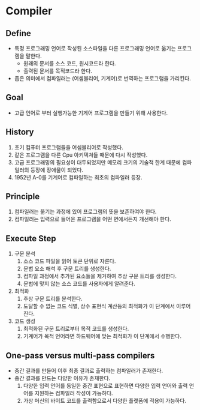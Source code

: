 # Compiler

## Define
- 특정 프로그래밍 언어로 작성된 소스파일을 다른 프로그래밍 언어로 옮기는 프로그램을 말한다.
    - 원래의 문서를 소스 코드, 원시코드라 한다.
    - 출력된 문서를 목적코드라 한다.
- 좁은 의미에서 컴파일러는 (어셈블리어, 기계어)로 번역하는 프로그램을 가리킨다.

## Goal
- 고급 언어로 부터 실행가능한 기게어 프로그램을 만들기 위해 사용한다.

## History
1. 초기 컴퓨터 프로그램들을 어셈블리어로 작성했다.
2. 같은 프로그램을 다른 Cpu 아키텍쳐들 때문에 다시 작성했다.
3. 고급 프로그래밍의 필요성이 대두되었지만 메모리 크기의 기술적 한계 때문에 컴파일러의 등장에 장애물이 되었다.
4. 1952년 A-0를 기계어로 컴파일하는 최초의 컴파일러 등장.

## Principle
1. 컴파일러는 옮기는 과정에 있어 프로그램의 뜻을 보존하여야 한다.
2. 컴파일러는 입력으로 들어온 프로그램을 어떤 면에서든지 개선해야 한다.

## Execute Step
1. 구문 분석
    1. 소스 코드 파일을 읽어 토큰 단위로 자른다.
    2. 문볍 요소 해석 후 구문 트리를 생성한다.
    3. 컴파일 과정에서 추가된 요소들을 제거하여 추상 구문 트리를 생성한다.
    4. 문법에 맞지 않는 소스 코드를 사용자에게 알려준다.
2. 최적화
    1. 추상 구문 트리를 분석한다.
    2. 도달할 수 없는 코드 식별, 상수 표현식 계산등의 최적화가 이 단계에서 이루어진다.
3. 코드 생성
    1. 최적화된 구문 트리로부터 목적 코드를 생성한다.
    2. 기계어가 목적 언어라면 하드웨어에 맞는 최적화가 이 단계에서 수행한다.

## One-pass versus multi-pass compilers
- 중간 결과를 만들어 이후 최종 결과로 출력하는 컴파일러가 존재한다.
- 중간 결과를 만드는 다양한 이유가 존재한다.
    1. 다양한 입력 언어를 동일한 중간 표현으로 표현하면 다양한 입력 언어와 출력 언어를 지원하는 컴파일러 작성이 가능하다.
    2. 가상 머신의 바이트 코드를 출력함으로서 다양한 플랫폼에 적용이 가능하다.